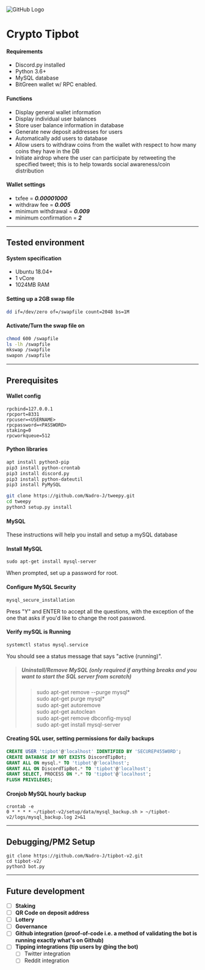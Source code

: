 ![GitHub Logo](https://i.imgur.com/TJGzhQo.png)
# Crypto Tipbot
#### Requirements
* Discord.py installed
* Python 3.6+
* MySQL database
* BitGreen wallet w/ RPC enabled.

#### Functions
* Display general wallet information
* Display individual user balances
* Store user balance information in database
* Generate new deposit addresses for users
* Automatically add users to database
* Allow users to withdraw coins from the wallet with respect to how many coins they have in the DB
* Initiate airdrop where the user can participate by retweeting the specified tweet; this is to help towards social awareness/coin distribution

#### Wallet settings
* txfee = **_0.00001000_**
* withdraw fee = **_0.005_**
* minimum withdrawal = **_0.009_**
* minimum confirmation = **_2_**

---

## Tested environment 
#### System specification
* Ubuntu 18.04+
* 1 vCore
* 1024MB RAM
#### Setting up a 2GB swap file
```sh
dd if=/dev/zero of=/swapfile count=2048 bs=1M
```
#### Activate/Turn the swap file on
```sh
chmod 600 /swapfile
ls -lh /swapfile
mkswap /swapfile
swapon /swapfile
```

---

## Prerequisites
#### Wallet config
```
rpcbind=127.0.0.1
rpcport=8331
rpcuser=<USERNAME>
rpcpassword=<PASSWORD>
staking=0
rpcworkqueue=512
```

#### Python libraries
```sh
apt install python3-pip  
pip3 install python-crontab  
pip3 install discord.py  
pip3 install python-dateutil  
pip3 install PyMySQL

git clone https://github.com/Nadro-J/tweepy.git
cd tweepy
python3 setup.py install
```

#### MySQL
These instructions will help you install and setup a mySQL database
#### Install MySQL
```
sudo apt-get install mysql-server
```
When prompted, set up a password for root.

#### Configure MySQL Security
```
mysql_secure_installation
```
Press "Y" and ENTER to accept all the questions, with the exception of the one that asks if you'd like to change the root password.

#### Verify mySQL is Running
```
systemctl status mysql.service
```
You should see a status message that says "active (running)".

> ##### Uninstall/Remove MySQL _(only required if anything breaks and you want to start the SQL server from scratch)_
>> sudo apt-get remove --purge mysql*  
sudo apt-get purge mysql*  
sudo apt-get autoremove  
sudo apt-get autoclean  
sudo apt-get remove dbconfig-mysql  
sudo apt-get install mysql-server  

#### Creating SQL user, setting permissions for daily backups
```sql
CREATE USER 'tipbot'@'localhost' IDENTIFIED BY 'SECUREP455W0RD';
CREATE DATABASE IF NOT EXISTS DiscordTipBot;
GRANT ALL ON mysql.* TO 'tipbot'@'localhost';
GRANT ALL ON DiscordTipBot.* TO 'tipbot'@'localhost';
GRANT SELECT, PROCESS ON *.* TO 'tipbot'@'localhost';
FLUSH PRIVILEGES;
```

#### Cronjob MySQL hourly backup
```
crontab -e
0 * * * * ~/tipbot-v2/setup/data/mysql_backup.sh > ~/tipbot-v2/logs/mysql_backup.log 2>&1
```

---

## Debugging/PM2 Setup
```
git clone https://github.com/Nadro-J/tipbot-v2.git
cd tipbot-v2/
python3 bot.py
```

---

## Future development
- [ ] **Staking**
- [ ] **QR Code on deposit address**
- [ ] **Lottery**
- [ ] **Governance**
- [ ] **Github integration (proof-of-code i.e. a method of validating the bot is running exactly what's on Github)**
- [ ] **Tipping integrations (tip users by @ing the bot)**
    - [ ] Twitter integration
    - [ ] Reddit integration